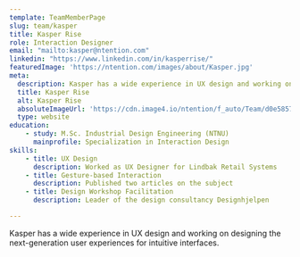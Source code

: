 ```yaml
---
template: TeamMemberPage
slug: team/kasper
title: Kasper Rise
role: Interaction Designer
email: "mailto:kasper@ntention.com"
linkedin: "https://www.linkedin.com/in/kasperrise/"
featuredImage: 'https://ntention.com/images/about/Kasper.jpg'
meta:
  description: Kasper has a wide experience in UX design and working on designing the next-generation user experiences for intuitive interfaces...
  title: Kasper Rise
  alt: Kasper Rise
  absoluteImageUrl: 'https://cdn.image4.io/ntention/f_auto/Team/d0e5857b-bfe8-4a18-84d3-27af00aa8c22.Jpeg'
  type: website
education:
    - study: M.Sc. Industrial Design Engineering (NTNU)
      mainprofile: Specialization in Interaction Design
skills:
    - title: UX Design
      description: Worked as UX Designer for Lindbak Retail Systems
    - title: Gesture-based Interaction
      description: Published two articles on the subject
    - title: Design Workshop Facilitation
      description: Leader of the design consultancy Designhjelpen

---
```

<!BIO>
Kasper has a wide experience in UX design and working on designing the next-generation user experiences for intuitive interfaces.
